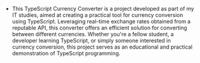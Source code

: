 - This TypeScript Currency Converter is a project developed as part of my IT studies, aimed at creating a practical tool for currency conversion using TypeScript. Leveraging real-time exchange rates obtained from a reputable API, this converter offers an efficient solution for converting between different currencies. Whether you're a fellow student, a developer learning TypeScript, or simply someone interested in currency conversion, this project serves as an educational and practical demonstration of TypeScript programming.
